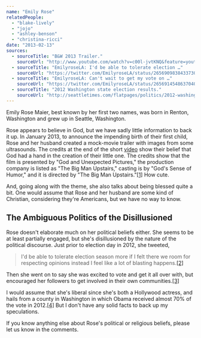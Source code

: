 ```yaml
---
name: "Emily Rose"
relatedPeople:
  - "blake-lively"
  - "jojo"
  - "ashley-benson"
  - "christina-ricci"
date: "2013-02-13"
sources:
  - sourceTitle: "B&W 2013 Trailer."
    sourceUrl: "http://www.youtube.com/watch?v=c00l-jvtKNQ&feature=youtu.be"
  - sourceTitle: "EmilyroseLA: I'd be able to tolerate election …"
    sourceUrl: "https://twitter.com/EmilyroseLA/status/265690983843373056"
  - sourceTitle: "EmilyroseLA: Can't wait to get my vote on …"
    sourceUrl: "https://twitter.com/EmilyroseLA/status/265691454863704064"
  - sourceTitle: "2012 Washington state election results."
    sourceUrl: "http://seattletimes.com/flatpages/politics/2012-washington-election-results.html"
---
```


Emily Rose Maier, best known by her first two names, was born in Renton, Washington and grew up in Seattle, Washington.

Rose appears to believe in God, but we have sadly little information to back it up. In January 2013, to announce the impending birth of their first child, Rose and her husband created a mock-movie trailer with images from some ultrasounds. The credits at the end of the short [video](http://www.youtube.com/watch?v=c00l-jvtKNQ&feature=youtu.be) show their belief that God had a hand in the creation of their little one. The credits show that the film is presented by "God and Unexpected Pictures," the production company is listed as "The Big Man Upstairs," casting is by "God's Sense of Humor," and it is directed by "The Big Man Upstairs."<a class="source-citation" href="http://www.youtube.com/watch?v=c00l-jvtKNQ&feature=youtu.be" title="B&amp;W 2013 Trailer.">[1]</a> How cute.

And, going along with the theme, she also talks about being blessed quite a bit. One would assume that Rose and her husband are some kind of Christian, considering they're Americans, but we have no way to know.


## The Ambiguous Politics of the Disillusioned

Rose doesn't elaborate much on her political beliefs either. She seems to be at least partially engaged, but she's disillusioned by the nature of the political discourse. Just prior to election day in 2012, she tweeted,

>I'd be able to tolerate election season more if I felt there we room for respecting opinions instead I feel like a lot of blasting happens.<a class="source-citation" href="https://twitter.com/EmilyroseLA/status/265690983843373056" title="EmilyroseLA: I&apos;d be able to tolerate election …">[2]</a>

Then she went on to say she was excited to vote and get it all over with, but encouraged her followers to get involved in their own communities.<a class="source-citation" href="https://twitter.com/EmilyroseLA/status/265691454863704064" title="EmilyroseLA: Can&apos;t wait to get my vote on …">[3]</a>

I would assume that she's liberal since she's both a Hollywood actress, and hails from a county in Washington in which Obama received almost 70% of the vote in 2012.<a class="source-citation" href="http://seattletimes.com/flatpages/politics/2012-washington-election-results.html" title="2012 Washington state election results.">[4]</a> But I don't have any solid facts to back up my speculations.

If you know anything else about Rose's political or religious beliefs, please let us know in the comments.